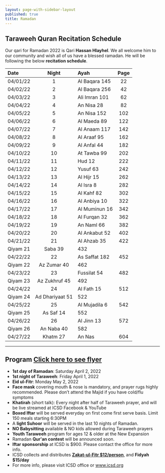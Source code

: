 ```yaml
---
layout: page-with-sidebar-layout
published: true
title: Ramadan
---
```


## Taraweeh Quran Recitation Schedule

Our qari for Ramadan 2022 is Qari **Hassan Hlayhel**. We all welcome him to our community and wish all of us have a blessed ramadan. 
He will be following the below **recitation schedule**.

**Date**| **Night**| **Ayah** | **Page**
:---|:-----:|:---|:------:
04/01/22|1|Al Baqara 145|22
04/02/22|2|Al Baqara 256|42
04/03/22|3|Ali Imran 101|62
04/04/22|4|An Nisa 28|82
04/05/22|5|An Nisa 152|102
04/06/22|6|Al Maeda 89|122
04/07/22|7|Al Anaam 117|142
04/08/22|8|Al Araaf 95|162
04/09/22|9|Al Anfal 44|182
04/10/22|10|At Tawba 99|202
04/11/22|11|Hud 12|222
04/12/22|12|Yusuf 63|242
04/13/22|13|Al Hijr 15|262
04/14/22|14|Al Isra 8|282
04/15/22|15|Al Kahf 82|302
04/16/22|16|Al Anbiya 10|322
04/17/22|17|Al Muminun 16|342
04/18/22|18|Al Furqan 32|362
04/19/22|19|An Naml 66|382
04/20/22|20|Al Ankabut 52|402
04/21/22|21|Al Ahzab 35|422
 |Qiyam 21|Saba 39|432
04/22/22|22|As Saffat 182|452
 |Qiyam 22|Az Zumar 40|462
04/23/22|23|Fussilat 54|482
 |Qiyam 23|Az Zukhruf 45|492
04/24/22|24|Al Fath 15|512
 |Qiyam 24|Ad Dhariyaat 51|522
04/25/22|25|Al Mujadila 6|542
 |Qiyam 25|As Saf 14|552
04/26/22|26|Al Jinn 13|572
 |Qiyam 26|An Naba 40|582
04/27/22|Khatm 27|An Nas|604

__________

## Program [Click here to see flyer](http://www.icsd.org/media/RamadanSchedule.jpeg)

- **1st day of Ramadan**: Saturday April 2, 2022
- **1st night of Taraweeh**: Friday April 1, 2022
- **Eid ul-Fitr**: Monday May 2, 2022
- **Face mask** covering mouth & nose is mandatory, and prayer rugs highly recommended. Please don’t attend the Majid if you have cold/flu symptoms 
- **Khatirah** (short talk): Every night after half of Taraweeh prayer, and will be live streamed at ICSD Facebook & YouTube 
- **Boxed Iftar** will be served everyday on first come first serve basis. Limit 150 meals starting 6:30PM
- A **light Suhoor** will be served in the last 10 nights of Ramadan.
- **NO Babysitting** available & NO kids allowed during Taraweeh prayers
- **Youth Taraweeh** program for ages 12 & older at the New Expansion 
- Ramadan **Qur'an contest** will be announced soon.
- **Iftar sponsorship** at ICSD is $900. Please contact the office for more info.
- ICSD collects and distributes [**Zakat-ul-Fitr $12/person**](https://goodbricks.org/cause/icsd.org/zakat-al-fitr-2022-icsd), and **Fidyah $15/day**
- For more info, please visit ICSD office or www.icsd.org
